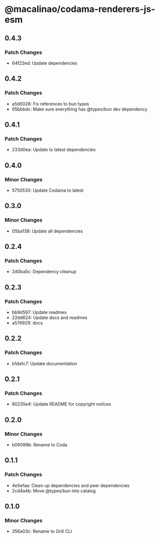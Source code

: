 # @macalinao/codama-renderers-js-esm

## 0.4.3

### Patch Changes

- 64f22ed: Update dependencies

## 0.4.2

### Patch Changes

- a5d0028: Fix references to bun types
- 95bbbdc: Make sure everything has @types/bun dev dependency

## 0.4.1

### Patch Changes

- 233d0ea: Update to latest dependencies

## 0.4.0

### Minor Changes

- 5750530: Update Codama to latest

## 0.3.0

### Minor Changes

- 05ba138: Update all dependencies

## 0.2.4

### Patch Changes

- 2d0ba5c: Dependency cleanup

## 0.2.3

### Patch Changes

- bb9d597: Update readmes
- 22dd624: Update docs and readmes
- a576929: docs

## 0.2.2

### Patch Changes

- b1da1c7: Update documentation

## 0.2.1

### Patch Changes

- 80235e4: Update README for copyright notices

## 0.2.0

### Minor Changes

- b06099b: Rename to Coda

## 0.1.1

### Patch Changes

- 4e5efaa: Clean up dependencies and peer dependencies
- 2cd4a4b: Move @types/bun into catalog

## 0.1.0

### Minor Changes

- 356a03c: Rename to Grill CLI

